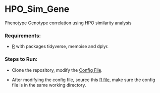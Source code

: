 # HPO_Sim_Gene

Phenotype Genotype correlation using HPO similarity analysis

 ### Requirements:
  
 * [R](https://www.r-project.org/) with packages tidyverse, memoise and dplyr.
                
 
 
 ### Steps to Run:

 * Clone the repository, modify the [Config File](https://github.com/galerp/hpo_sim_gene/blob/master/input.yml).

 * After modifying the config file, source this [R file](https://github.com/galerp/hpo_sim_gene/blob/master/read.yaml.R), make sure the config file is in the same working directory.

